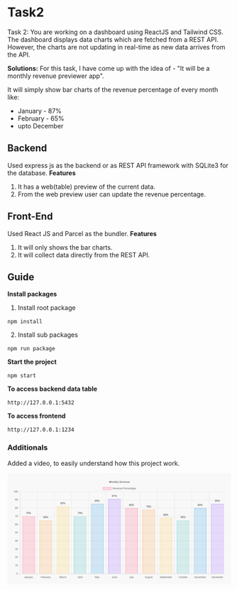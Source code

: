 # Task2

Task 2: You are working on a dashboard using ReactJS and Tailwind CSS. The dashboard displays data charts which are fetched from a REST API. However, the charts are not updating in real-time as new data arrives from the API.

**Solutions:**
For this task, I have come up with the idea of - "It will be a monthly revenue previewer app".

It will simply show bar charts of the revenue percentage of every month like:

- January - 87%
- February - 65%
- upto December

## Backend

Used express js as the backend or as REST API framework with SQLite3 for the database.
**Features**

1.  It has a web(table) preview of the current data.
2.  From the web preview user can update the revenue percentage.

## Front-End

Used React JS and Parcel as the bundler.
**Features**

1.  It will only shows the bar charts.
2.  It will collect data directly from the REST API.

## Guide

**Install packages**

1.  Install root package

```
npm install
```

2.  Install sub packages

```
npm run package
```

**Start the project**

```
npm start
```

**To access backend data table**

```
http://127.0.0.1:5432
```

**To access frontend**

```
http://127.0.0.1:1234
```

### Additionals

Added a video, to easily understand how this project work.

[![Watch the video](./thumbnail.png)](./task_2.mkv)
